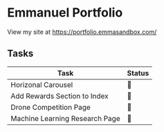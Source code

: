 # Emmanuel Portfolio

View my site at https://portfolio.emmasandbox.com/

## Tasks

| Task           | Status |
|----------------|---------------|
| Horizonal Carousel | :running:   |
| Add Rewards Section to Index   | :white_square_button:   |
| Drone Competition Page   | :white_square_button:   |
| Machine Learning Research Page   | :white_square_button:   |
